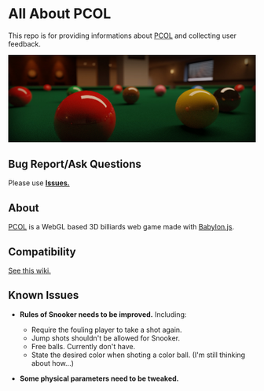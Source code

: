 # All About PCOL
This repo is for providing informations about [PCOL](http://www.heyzxz.me/pcol) and collecting user feedback.

![pcol-poster](./img/pcol-poster.jpg)

## Bug Report/Ask Questions
Please use **[Issues.](https://github.com/heyzxz/all-about-pcol/issues)**

## About

[PCOL](http://www.heyzxz.me/pcol) is a WebGL based 3D billiards web game made with [Babylon.js](https://github.com/BabylonJS/Babylon.js).

## Compatibility

[See this wiki.](https://github.com/heyzxz/all-about-pcol/wiki/Compatibility)


## Known Issues
* **Rules of Snooker needs to be improved.** Including:
	* Require the fouling player to take a shot again.
	* Jump shots shouldn't be allowed for Snooker.
	* Free balls. Currently don't have.
	* State the desired color when shoting a color ball. (I'm still thinking about how...)

* **Some physical parameters need to be tweaked.**



